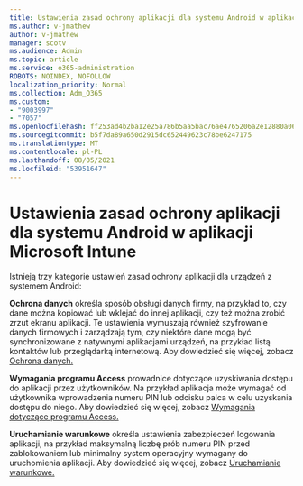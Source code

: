 ```yaml
---
title: Ustawienia zasad ochrony aplikacji dla systemu Android w aplikacji Microsoft Intune
ms.author: v-jmathew
author: v-jmathew
manager: scotv
ms.audience: Admin
ms.topic: article
ms.service: o365-administration
ROBOTS: NOINDEX, NOFOLLOW
localization_priority: Normal
ms.collection: Adm_O365
ms.custom:
- "9003997"
- "7057"
ms.openlocfilehash: ff253ad4b2ba12e25a786b5aa5bac76ae4765206a2e12880a0673ce5fcbf30c2
ms.sourcegitcommit: b5f7da89a650d2915dc652449623c78be6247175
ms.translationtype: MT
ms.contentlocale: pl-PL
ms.lasthandoff: 08/05/2021
ms.locfileid: "53951647"
---
```

# <a name="android-app-protection-policy-settings-in-microsoft-intune"></a>Ustawienia zasad ochrony aplikacji dla systemu Android w aplikacji Microsoft Intune

Istnieją trzy kategorie ustawień zasad ochrony aplikacji dla urządzeń z systemem Android:

**Ochrona danych** określa sposób obsługi danych firmy, na przykład to, czy dane można kopiować lub wklejać do innej aplikacji, czy też można zrobić zrzut ekranu aplikacji. Te ustawienia wymuszają również szyfrowanie danych firmowych i zarządzają tym, czy niektóre dane mogą być synchronizowane z natywnymi aplikacjami urządzeń, na przykład listą kontaktów lub przeglądarką internetową. Aby dowiedzieć się więcej, zobacz [Ochrona danych.](https://go.microsoft.com/fwlink/?linkid=2135259)

**Wymagania programu Access** prowadnice dotyczące uzyskiwania dostępu do aplikacji przez użytkowników. Na przykład aplikacja może wymagać od użytkownika wprowadzenia numeru PIN lub odcisku palca w celu uzyskania dostępu do niego. Aby dowiedzieć się więcej, zobacz [Wymagania dotyczące programu Access.](https://go.microsoft.com/fwlink/?linkid=2135260)

**Uruchamianie warunkowe** określa ustawienia zabezpieczeń logowania aplikacji, na przykład maksymalną liczbę prób numeru PIN przed zablokowaniem lub minimalny system operacyjny wymagany do uruchomienia aplikacji. Aby dowiedzieć się więcej, zobacz [Uruchamianie warunkowe.](https://go.microsoft.com/fwlink/?linkid=2135507)
